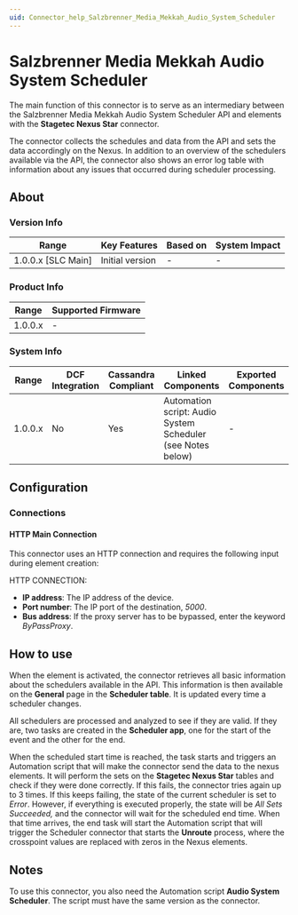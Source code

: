 ```yaml
---
uid: Connector_help_Salzbrenner_Media_Mekkah_Audio_System_Scheduler
---
```


# Salzbrenner Media Mekkah Audio System Scheduler

The main function of this connector is to serve as an intermediary between the Salzbrenner Media Mekkah Audio System Scheduler API and elements with the **Stagetec Nexus Star** connector.

The connector collects the schedules and data from the API and sets the data accordingly on the Nexus. In addition to an overview of the schedulers available via the API, the connector also shows an error log table with information about any issues that occurred during scheduler processing.

## About

### Version Info

| Range                | Key Features     | Based on     | System Impact     |
|----------------------|------------------|--------------|-------------------|
| 1.0.0.x [SLC Main]   | Initial version  | -            | -                 |

### Product Info

| Range     | Supported Firmware     |
|-----------|------------------------|
| 1.0.0.x   | -                      |

### System Info

| Range     | DCF Integration     | Cassandra Compliant     | Linked Components                                           | Exported Components     |
|-----------|---------------------|-------------------------|-------------------------------------------------------------|-------------------------|
| 1.0.0.x   | No                  | Yes                     | Automation script: Audio System Scheduler (see Notes below) | -                       |

## Configuration

### Connections

#### HTTP Main Connection

This connector uses an HTTP connection and requires the following input during element creation:

HTTP CONNECTION:

- **IP address**: The IP address of the device.
- **Port number**: The IP port of the destination, *5000*.
- **Bus address**: If the proxy server has to be bypassed, enter the keyword *ByPassProxy*.

## How to use

When the element is activated, the connector retrieves all basic information about the schedulers available in the API. This information is then available on the **General** page in the **Scheduler table**. It is updated every time a scheduler changes.

All schedulers are processed and analyzed to see if they are valid. If they are, two tasks are created in the **Scheduler app**, one for the start of the event and the other for the end.

When the scheduled start time is reached, the task starts and triggers an Automation script that will make the connector send the data to the nexus elements. It will perform the sets on the **Stagetec Nexus Star** tables and check if they were done correctly. If this fails, the connector tries again up to 3 times. If this keeps failing, the state of the current scheduler is set to *Error*. However, if everything is executed properly, the state will be *All Sets Succeeded,* and the connector will wait for the scheduled end time. When that time arrives, the end task will start the Automation script that will trigger the Scheduler connector that starts the **Unroute** process, where the crosspoint values are replaced with zeros in the Nexus elements.

## Notes

To use this connector, you also need the Automation script **Audio System Scheduler**. The script must have the same version as the connector.

